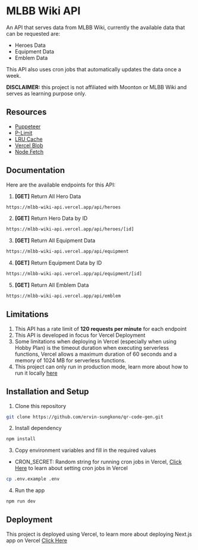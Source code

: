 # MLBB Wiki API
An API that serves data from MLBB Wiki, currently the available data that can be requested are:
- Heroes Data
- Equipment Data
- Emblem Data

This API also uses cron jobs that automatically updates the data once a week.

**DISCLAIMER:** this project is not affiliated with Moonton or MLBB Wiki and serves as learning purpose only.

## Resources
- [Puppeteer](https://www.npmjs.com/package/puppeteer)
- [P-Limit](https://www.npmjs.com/package/p-limit)
- [LRU Cache](https://www.npmjs.com/package/lru-cache)
- [Vercel Blob](https://www.npmjs.com/package/@vercel/blob)
- [Node Fetch](https://www.npmjs.com/package/node-fetch)

## Documentation
Here are the available endpoints for this API:

1. **[GET]** Return All Hero Data
```sh
https://mlbb-wiki-api.vercel.app/api/heroes
```

2. **[GET]** Return Hero Data by ID
```sh
https://mlbb-wiki-api.vercel.app/api/heroes/[id]
```

3. **[GET]** Return All Equipment Data
```sh
https://mlbb-wiki-api.vercel.app/api/equipment
```

4. **[GET]** Return Equipment Data by ID
```sh
https://mlbb-wiki-api.vercel.app/api/equipment/[id]
```

5. **[GET]** Return All Emblem Data
```sh
https://mlbb-wiki-api.vercel.app/api/emblem
```

## Limitations
1. This API has a rate limit of **120 requests per minute** for each endpoint
2. This API is developed in focus for Vercel Deployment
3. Some limitations when deploying in Vercel (especially when using Hobby Plan) is the timeout duration when executing serverless functions, Vercel allows a maximum duration of 60 seconds and a memory of 1024 MB for serverless functions.
4. This project can only run in production mode, learn more about how to run it locally [here](https://github.com/Sparticuz/chromium?tab=readme-ov-file#running-locally--headlessheadful-mode)

## Installation and Setup
1. Clone this repository
```sh
git clone https://github.com/ervin-sungkono/qr-code-gen.git
```
2. Install dependency
```sh
npm install
```
3. Copy environment variables and fill in the required values
- CRON_SECRET: Random string for running cron jobs in Vercel, [Click Here](https://vercel.com/docs/cron-jobs) to learn about setting cron jobs in Vercel
```sh
cp .env.example .env
```
4. Run the app
```sh
npm run dev
```

## Deployment
This project is deployed using Vercel, to learn more about deploying Next.js app on Vercel [Click Here](https://vercel.com/docs/frameworks/nextjs)